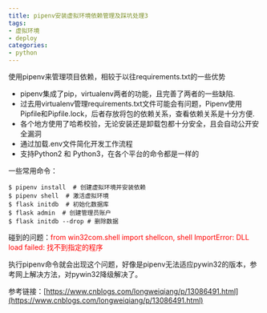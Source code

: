 ```yaml
---
title: pipenv安装虚拟环境依赖管理及踩坑处理3
tags: 
- 虚拟环境
- deploy
categories:
- python
---
```


使用pipenv来管理项目依赖，相较于以往requirements.txt的一些优势

- pipenv集成了pip，virtualenv两者的功能，且完善了两者的一些缺陷.
- 过去用virtualenv管理requirements.txt文件可能会有问题，Pipenv使用Pipfile和Pipfile.lock，后者存放将包的依赖关系，查看依赖关系是十分方便.
- 各个地方使用了哈希校验，无论安装还是卸载包都十分安全，且会自动公开安全漏洞
- 通过加载.env文件简化开发工作流程
- 支持Python2 和 Python3，在各个平台的命令都是一样的

一些常用命令：

```
$ pipenv install  # 创建虚拟环境并安装依赖
$ pipenv shell  # 激活虚拟环境
$ flask initdb  # 初始化数据库
$ flask admin  # 创建管理员账户
$ flask initdb --drop # 删除数据
```

碰到的问题：<font color='red'>from win32com.shell import shellcon, shell ImportError: DLL load failed: 找不到指定的程序</font>

执行pipenv命令就会出现这个问题，好像是pipenv无法适应pywin32的版本，参考网上解决方法，对pywin32降级解决了。

参考链接：[https://www.cnblogs.com/longweiqiang/p/13086491.html](https://www.cnblogs.com/longweiqiang/p/13086491.html)